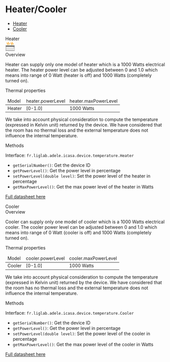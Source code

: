Heater/Cooler
====

* <a href="#heaterCard">Heater</a>
* <a href="#coolerCard">Cooler</a>


<div class="idCard">

<div class="titleCard"><a name="heaterCard">Heater</a></div>
 
<div class="photo"><img src="./devices/heater.png"/></div>

<div class="description">
<div class="hCard">Overview</div> 
 
Heater can supply only one model of heater which is a 1000 Watts electrical heater. 
The heater power level can be adjusted between 0 and 1.0 which means into range of 0 Watt (heater is off) and 1000 Watts (completely turned on).

<div class="hCard">Thermal properties</div>

<table>
	<thead>
		<tr>
    		<td>Model</td>
        	<td>heater.powerLevel</td>
        	<td>heater.maxPowerLevel</td>
    	</tr>
    </thead>
    <tbody>
		<tr>
    		<td>Heater</td>
       	 	<td>[0-1.0]</td>
        	<td>1000 Watts</td>
    	</tr>
    </tbody>
</table>

We take into account physical consideration to compute the temperature (expressed in Kelvin unit) returned by the device. We have considered that the room has no thermal loss and the external temperature does not influence the internal temperature.

        
<div class="hCard">Methods</div>

Interface: <code>fr.liglab.adele.icasa.device.temperature.Heater</code>

<ul>
<li><code>getSerialNumber()</code>: Get the device ID</li>
<li><code>getPowerLevel()</code>: Get the power level in percentage</li>
<li><code>setPowerLevel(double level)</code>: Set the power level of the heater in percentage</li>
<li><code>getMaxPowerLevel()</code>: Get the max power level of the heater in Watts</li>
</ul>

[Full datasheet here](http://example.net/)
</div>
</div>





<div class="idCard">

<div class="titleCard"><a name="coolerCard"/>Cooler</div>
 
<div class="hCard">Overview</div> 
 
Cooler can supply only one model of cooler which is a 1000 Watts electrical cooler. 
The cooler power level can be adjusted between 0 and 1.0 which means into range of 0 Watt (cooler is off) and 1000 Watts (completely turned on).

<div class="hCard">Thermal properties</div>

<table>
	<thead>
		<tr>
    		<td>Model</td>
        	<td>cooler.powerLevel</td>
        	<td>cooler.maxPowerLevel</td>
    	</tr>
    </thead>
    <tbody>
		<tr>
    		<td>Cooler</td>
       	 	<td>[0-1.0]</td>
        	<td>1000 Watts</td>
    	</tr>
    </tbody>
</table>

We take into account physical consideration to compute the temperature (expressed in Kelvin unit) returned by the device. We have considered that the room has no thermal loss and the external temperature does not influence the internal temperature.

        
<div class="hCard">Methods</div>

Interface: <code>fr.liglab.adele.icasa.device.temperature.Cooler</code>

<ul>
<li><code>getSerialNumber()</code>: Get the device ID</li>
<li><code>getPowerLevel()</code>: Get the power level in percentage</li>
<li><code>setPowerLevel(double level)</code>: Set the power level of the cooler in percentage</li>
<li><code>getMaxPowerLevel()</code>: Get the max power level of the cooler in Watts</li>
</ul>

[Full datasheet here](http://example.net/)

</div>

